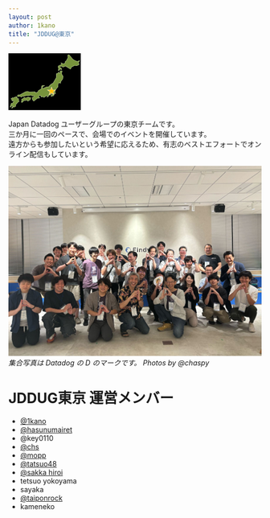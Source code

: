 ```yaml
---
layout: post
author: 1kano
title: "JDDUG@東京"
---
```


![map-tokyo](/assets/images/map-tokyo.png)

Japan Datadog ユーザーグループの東京チームです。  
三か月に一回のペースで、会場でのイベントを開催しています。  
遠方からも参加したいという希望に応えるため、有志のベストエフォートでオンライン配信もしています。

![集合写真](/assets/images/meetup5_all.jpg)
_集合写真は Datadog の D のマークです。 Photos by @chaspy_

# JDDUG東京 運営メンバー

- [@1kano](/authors/1kano)
- [@hasunumairet](/authors/hasunumairet)
- @key0110
- [@chs](/authors/chs)
- [@mopp](/authors/mopp)
- [@tatsuo48](/authors/tatsuo48)
- [@sakka hiroi](/authors/shiroi)
- tetsuo yokoyama
- sayaka
- [@taiponrock](/authors/taiponrock)
- kameneko


